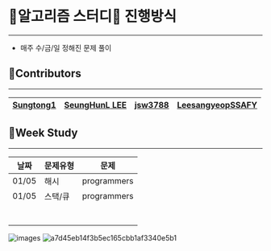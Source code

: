 # 👙알고리즘 스터디👙 진행방식

------



- 매주 수/금/일 정해진 문제 풀이



## 💋Contributors

------



| [**Sungtong1**](https://github.com/Sungtong1) | [**SeungHunL** LEE](https://github.com/SeungHunL) | [**jsw3788**](https://github.com/jsw3788) | [**LeesangyeopSSAFY**](https://github.com/LeesangyeopSSAFY) |
| --------------------------------------------- | ------------------------------------------------- | ----------------------------------------- | ----------------------------------------------------------- |



## 📌Week Study

------



| 날짜  | 문제유형 | 문제        |
| ----- | -------- | ----------- |
| 01/05 | 해시     | programmers |
| 01/05 | 스택/큐  | programmers |
|       |          |             |
|       |          |             |
|       |          |             |
|       |          |             |
|       |          |             |
|       |          |             |
|       |          |             |



![images](https://user-images.githubusercontent.com/87456696/148244213-568c9a58-4c8b-4eae-b479-264def596a89.jpg)
![a7d45eb14f3b5ec165cbb1af3340e5b1](https://user-images.githubusercontent.com/87456696/148244548-2644a6cb-6511-4fc2-86c3-91a2d5cef992.png)
